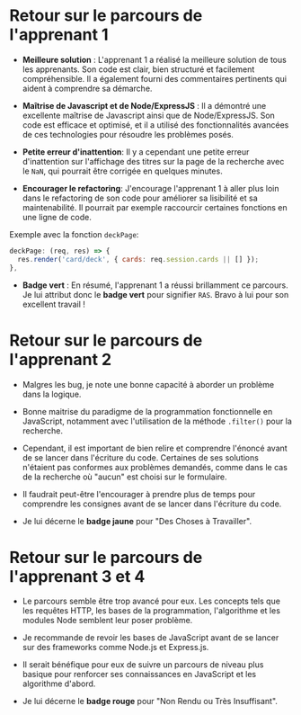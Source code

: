 # Retour sur le parcours de l'apprenant 1

- **Meilleure solution** : L'apprenant 1 a réalisé la meilleure solution de tous les apprenants. Son code est clair, bien structuré et facilement compréhensible. Il a également fourni des commentaires pertinents qui aident à comprendre sa démarche.

- **Maîtrise de Javascript et de Node/ExpressJS** : Il a démontré une excellente maîtrise de Javascript ainsi que de Node/ExpressJS. Son code est efficace et optimisé, et il a utilisé des fonctionnalités avancées de ces technologies pour résoudre les problèmes posés.

- **Petite erreur d'inattention**: Il y a cependant une petite erreur d'inattention sur l'affichage des titres sur la page de la recherche avec le `NaN`, qui pourrait être corrigée en quelques minutes.

- **Encourager le refactoring**: J'encourage l'apprenant 1 à aller plus loin dans le refactoring de son code pour améliorer sa lisibilité et sa maintenabilité. Il pourrait par exemple raccourcir certaines fonctions en une ligne de code.

Exemple avec la fonction `deckPage`:

```js
deckPage: (req, res) => {
  res.render('card/deck', { cards: req.session.cards || [] });
},
```

- **Badge vert** : En résumé, l'apprenant 1 a réussi brillamment ce parcours. Je lui attribut donc le **badge vert** pour signifier `RAS`. Bravo à lui pour son excellent travail !


# Retour sur le parcours de l'apprenant 2

- Malgres les bug, je note une bonne capacité à aborder un problème dans la logique.

- Bonne maitrise du paradigme de la programmation fonctionnelle en JavaScript, notamment avec l'utilisation de la méthode `.filter()` pour la recherche.

- Cependant, il est important de bien relire et comprendre l'énoncé avant de se lancer dans l'écriture du code. Certaines de ses solutions n'étaient pas conformes aux problèmes demandés, comme dans le cas de la recherche où "aucun" est choisi sur le formulaire.

- Il faudrait peut-être l'encourager à prendre plus de temps pour comprendre les consignes avant de se lancer dans l'écriture du code.

- Je lui décerne le **badge jaune** pour "Des Choses à Travailler".


# Retour sur le parcours de l'apprenant 3 et 4

- Le parcours semble être trop avancé pour eux. Les concepts tels que les requêtes HTTP, les bases de la programmation, l'algorithme et les modules Node semblent leur poser problème.

- Je recommande de revoir les bases de JavaScript avant de se lancer sur des frameworks comme Node.js et Express.js.

- Il serait bénéfique pour eux de suivre un parcours de niveau plus basique pour renforcer ses connaissances en JavaScript et les algorithme d'abord.

- Je lui décerne le **badge rouge** pour "Non Rendu ou Très Insuffisant".
